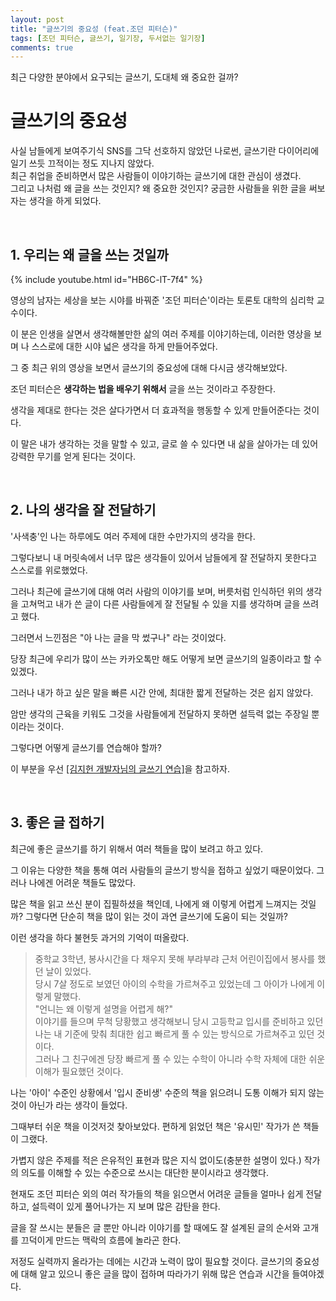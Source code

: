```yaml
---
layout: post
title: "글쓰기의 중요성 (feat.조던 피터슨)"
tags: [조던 피터슨, 글쓰기, 일기장, 두서없는 일기장]
comments: true
---
```


최근 다양한 분야에서 요구되는 글쓰기, 도대체 왜 중요한 걸까? 

# 글쓰기의 중요성

사실 남들에게 보여주기식 SNS를 그닥 선호하지 않았던 나로썬, 글쓰기란 다이어리에 일기 쓰듯 끄적이는 정도 지나지 않았다.<br>
최근 취업을 준비하면서 많은 사람들이 이야기하는 글쓰기에 대한 관심이 생겼다.<br>
그리고 나처럼 왜 글을 쓰는 것인지? 왜 중요한 것인지? 궁금한 사람들을 위한 글을 써보자는 생각을 하게 되었다.<br>

<br>

## 1. 우리는 왜 글을 쓰는 것일까

{% include youtube.html id="HB6C-lT-7f4" %}

영상의 남자는 세상을 보는 시야를 바꿔준 '조던 피터슨'이라는 토론토 대학의 심리학 교수이다. <br>

이 분은 인생을 살면서 생각해볼만한 삶의 여러 주제를 이야기하는데, 이러한 영상을 보며 나 스스로에 대한 시야 넓은 생각을 하게 만들어주었다.<br>

그 중 최근 위의 영상을 보면서 글쓰기의 중요성에 대해 다시금 생각해보았다.<br>

조던 피터슨은 **생각하는 법을 배우기 위해서** 글을 쓰는 것이라고 주장한다.<br>

생각을 제대로 한다는 것은 살다가면서 더 효과적을 행동할 수 있게 만들어준다는 것이다.<br>

이 말은 내가 생각하는 것을 말할 수 있고, 글로 쓸 수 있다면 내 삶을 살아가는 데 있어 강력한 무기를 얻게 된다는 것이다.<br>

<br>

## 2. 나의 생각을 잘 전달하기

'사색충'인 나는 하루에도 여러 주제에 대한 수만가지의 생각을 한다.<br>

그렇다보니 내 머릿속에서 너무 많은 생각들이 있어서 남들에게 잘 전달하지 못한다고 스스로를 위로했었다.<br>

그러나 최근에 글쓰기에 대해 여러 사람의 이야기를 보며, 버릇처럼 인식하던 위의 생각을 고쳐먹고 내가 쓴 글이 다른 사람들에게 잘 전달될 수 있을 지를 생각하며 글을 쓰려고 했다.<br>

그러면서 느낀점은 "아 나는 글을 막 썼구나" 라는 것이었다.<br>

당장 최근에 우리가 많이 쓰는 카카오톡만 해도 어떻게 보면 글쓰기의 일종이라고 할 수 있겠다.<br>

그러나 내가 하고 싶은 말을 빠른 시간 안에, 최대한 짧게 전달하는 것은 쉽지 않았다.<br>

암만 생각의 근육을 키워도 그것을 사람들에게 전달하지 못하면 설득력 없는 주장일 뿐이라는 것이다.<br>

그렇다면 어떻게 글쓰기를 연습해야 할까?

이 부분을 우선 [[김지헌 개발자님의 글쓰기 연습]](https://bosl95.github.io/%EA%B8%80%EC%97%B0%EC%8A%B5%EC%9D%98-%EA%B8%B0%EB%B3%B8/)을 참고하자.

<br>

## 3. 좋은 글 접하기

최근에 좋은 글쓰기를 하기 위해서 여러 책들을 많이 보려고 하고 있다.<br>

그 이유는 다양한 책을 통해 여러 사람들의 글쓰기 방식을 접하고 싶었기 때문이었다. 그러나 나에겐 어려운 책들도 많았다.<br>

많은 책을 읽고 쓰신 분이 집필하셨을 책인데, 나에게 왜 이렇게 어렵게 느껴지는 것일까? 그렇다면 단순히 책을 많이 읽는 것이 과연 글쓰기에 도움이 되는 것일까? <br>

이런 생각을 하다 불현듯 과거의 기억이 떠올랐다.<br>

> 중학교 3학년, 봉사시간을 다 채우지 못해 부랴부랴 근처 어린이집에서 봉사를 했던 날이 있었다.<br>
> 당시 7살 정도로 보였던 아이의 수학을 가르쳐주고 있었는데 그 아이가 나에게 이렇게 말했다.<br>
> "언니는 왜 이렇게 설명을 어렵게 해?" <br>
> 이야기를 들으며 무척 당황했고 생각해보니 당시 고등학교 입시를 준비하고 있던 나는 내 기준에 맞춰 최대한 쉽고 빠르게 풀 수 있는 방식으로 가르쳐주고 있던 것이다.<br>
> 그러나 그 친구에겐 당장 빠르게 풀 수 있는 수학이 아니라 수학 자체에 대한 쉬운 이해가 필요했던 것이다.<br>

나는 '아이' 수준인 상황에서 '입시 준비생' 수준의 책을 읽으려니 도통 이해가 되지 않는 것이 아닌가 라는 생각이 들었다.<br>

그때부터 쉬운 책을 이것저것 찾아보았다. 편하게 읽었던 책은 '유시민' 작가가 쓴 책들이 그랬다.<br>

가볍지 않은 주제를 적은 은유적인 표현과 많은 지식 없이도(충분한 설명이 있다.) 작가의 의도를 이해할 수 있는 수준으로 쓰시는 대단한 분이시라고 생각했다.<br>

현재도 조던 피터슨 외의 여러 작가들의 책을 읽으면서 어려운 글들을 얼마나 쉽게 전달하고, 설득력이 있게 풀어나가는 지 보며 많은 감탄을 한다.<br>

글을 잘 쓰시는 분들은 글 뿐만 아니라 이야기를 할 때에도 잘 설계된 글의 순서와 고개를 끄덕이게 만드는 맥락의 흐름에 놀라곤 한다.<br>

저정도 실력까지 올라가는 데에는 시간과 노력이 많이 필요할 것이다. 글쓰기의 중요성에 대해 알고 있으니 좋은 글을 많이 접하며 따라가기 위해 많은 연습과 시간을 들여야겠다.<br>


<br>
